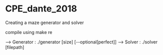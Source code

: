 # CPE_dante_2018
Creating a maze generator and solver

compile using make re

--> Generator : ./generator [size] [--optional[perfect]]
--> Solver : ./solver [filepath]
